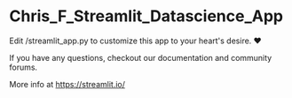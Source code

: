 # Chris_F_Streamlit_Datascience_App

Edit /streamlit_app.py to customize this app to your heart's desire. ❤️

If you have any questions, checkout our documentation and community forums.

More info at https://streamlit.io/
